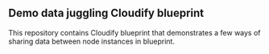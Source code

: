 ## Demo data juggling Cloudify blueprint

This repository contains Cloudify blueprint that demonstrates a few ways of
sharing data between node instances in blueprint.
